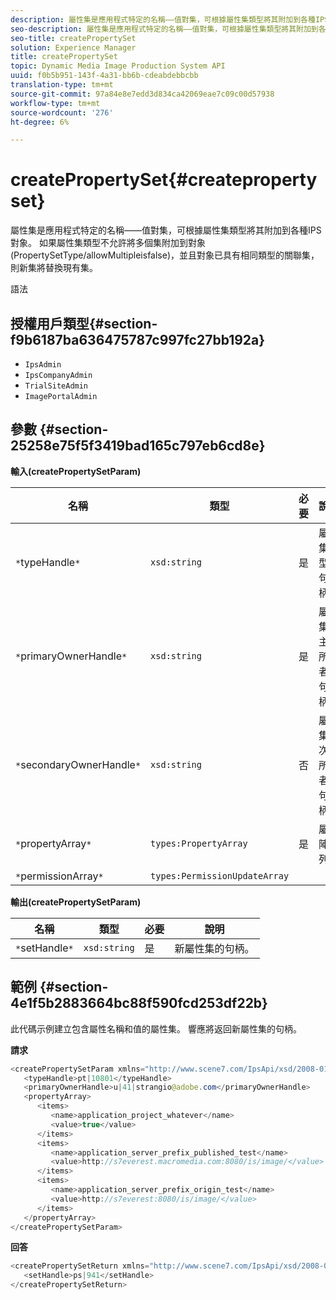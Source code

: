 ```yaml
---
description: 屬性集是應用程式特定的名稱——值對集，可根據屬性集類型將其附加到各種IPS對象。 如果屬性集類型不允許將多個集附加到對象(PropertySetType/allowMultipleisfalse)，並且對象已具有相同類型的關聯集，則新集將替換現有集。
seo-description: 屬性集是應用程式特定的名稱——值對集，可根據屬性集類型將其附加到各種IPS對象。 如果屬性集類型不允許將多個集附加到對象(PropertySetType/allowMultipleisfalse)，並且對象已具有相同類型的關聯集，則新集將替換現有集。
seo-title: createPropertySet
solution: Experience Manager
title: createPropertySet
topic: Dynamic Media Image Production System API
uuid: f0b5b951-143f-4a31-bb6b-cdeabdebbcbb
translation-type: tm+mt
source-git-commit: 97a84e8e7edd3d834ca42069eae7c09c00d57938
workflow-type: tm+mt
source-wordcount: '276'
ht-degree: 6%

---
```



# createPropertySet{#createpropertyset}

屬性集是應用程式特定的名稱——值對集，可根據屬性集類型將其附加到各種IPS對象。 如果屬性集類型不允許將多個集附加到對象(PropertySetType/allowMultipleisfalse)，並且對象已具有相同類型的關聯集，則新集將替換現有集。

語法

## 授權用戶類型{#section-f9b6187ba636475787c997fc27bb192a}

* `IpsAdmin`
* `IpsCompanyAdmin`
* `TrialSiteAdmin`
* `ImagePortalAdmin`

## 參數 {#section-25258e75f5f3419bad165c797eb6cd8e}

**輸入(createPropertySetParam)**

| 名稱 | 類型 | 必要 | 說明 |
|---|---|---|---|
| `*`typeHandle`*` | `xsd:string` | 是 | 屬性集類型的句柄。 |
| `*`primaryOwnerHandle`*` | `xsd:string` | 是 | 屬性集的主要所有者的句柄。 |
| `*`secondaryOwnerHandle`*` | `xsd:string` | 否 | 屬性集的次要所有者的句柄。 |
| `*`propertyArray`*` | `types:PropertyArray` | 是 | 屬性陣列。 |
| `*`permissionArray`*` | `types:PermissionUpdateArray` |  |  |

**輸出(createPropertySetParam)**

| 名稱 | 類型 | 必要 | 說明 |
|---|---|---|---|
| `*`setHandle`*` | `xsd:string` | 是 | 新屬性集的句柄。 |

## 範例 {#section-4e1f5b2883664bc88f590fcd253df22b}

此代碼示例建立包含屬性名稱和值的屬性集。 響應將返回新屬性集的句柄。

**請求**

```java
<createPropertySetParam xmlns="http://www.scene7.com/IpsApi/xsd/2008-01-15">
   <typeHandle>pt|10801</typeHandle>
   <primaryOwnerHandle>u|41|strangio@adobe.com</primaryOwnerHandle>
   <propertyArray>
      <items>
         <name>application_project_whatever</name>
         <value>true</value>
      </items>
      <items>
         <name>application_server_prefix_published_test</name>
         <value>http://s7everest.macromedia.com:8080/is/image/</value>
      </items>
      <items>
         <name>application_server_prefix_origin_test</name>
         <value>http://s7everest:8080/is/image/</value>
      </items>
   </propertyArray>
</createPropertySetParam>
```

**回答**

```java
<createPropertySetReturn xmlns="http://www.scene7.com/IpsApi/xsd/2008-01-15">
   <setHandle>ps|941</setHandle>
</createPropertySetReturn>
```

